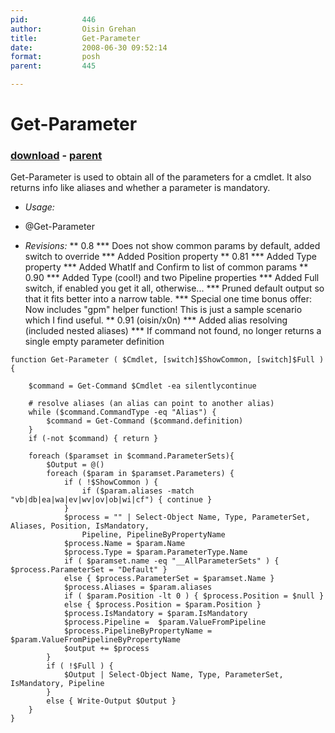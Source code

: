 ```yaml
---
pid:            446
author:         Oisin Grehan
title:          Get-Parameter
date:           2008-06-30 09:52:14
format:         posh
parent:         445

---
```


# Get-Parameter

### [download](//scripts/446.ps1) - [parent](//scripts/445.md)

Get-Parameter is used to obtain all of the parameters for a cmdlet.  It also returns info like aliases and whether a parameter is mandatory.

* *Usage:*
* @Get-Parameter <Cmdlet Name> 

* *Revisions:*
** 0.8
*** Does not show common params by default, added switch to override
*** Added Position property
** 0.81
*** Added Type property
*** Added WhatIf and Confirm to list of common params
** 0.90
*** Added Type (cool!) and two Pipeline properties
*** Added Full switch, if enabled you get it all, otherwise...
*** Pruned default output so that it fits better into a narrow table.
*** Special one time bonus offer: Now includes "gpm" helper function!  This is just a sample scenario which I find useful.
** 0.91 (oisin/x0n)
*** Added alias resolving (included nested aliases)
*** If command not found, no longer returns a single empty parameter definition

```posh
function Get-Parameter ( $Cmdlet, [switch]$ShowCommon, [switch]$Full ) {
	
	$command = Get-Command $Cmdlet -ea silentlycontinue	
	
	# resolve aliases (an alias can point to another alias)
	while ($command.CommandType -eq "Alias") {
		$command = Get-Command ($command.definition)
	}
	if (-not $command) { return }
	
	foreach ($paramset in $command.ParameterSets){
		$Output = @()
		foreach ($param in $paramset.Parameters) {
			if ( !$ShowCommon ) {
				if ($param.aliases -match "vb|db|ea|wa|ev|wv|ov|ob|wi|cf") { continue }
			}
			$process = "" | Select-Object Name, Type, ParameterSet, Aliases, Position, IsMandatory,
				Pipeline, PipelineByPropertyName
			$process.Name = $param.Name
			$process.Type = $param.ParameterType.Name 
			if ( $paramset.name -eq "__AllParameterSets" ) { $process.ParameterSet = "Default" }
			else { $process.ParameterSet = $paramset.Name }
			$process.Aliases = $param.aliases
			if ( $param.Position -lt 0 ) { $process.Position = $null }
			else { $process.Position = $param.Position }
			$process.IsMandatory = $param.IsMandatory
			$process.Pipeline =  $param.ValueFromPipeline
			$process.PipelineByPropertyName = $param.ValueFromPipelineByPropertyName
			$output += $process
		}
		if ( !$Full ) { 
			$Output | Select-Object Name, Type, ParameterSet, IsMandatory, Pipeline
		}
		else { Write-Output $Output }
	}
}
```

